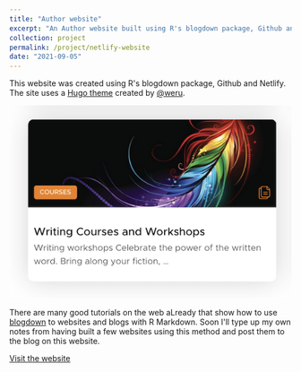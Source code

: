 ```yaml
---
title: "Author website"
excerpt: "An Author website built using R's blogdown package, Github and Netlify<br/><img src='/images/netlify_sml.png'>"
collection: project
permalink: /project/netlify-website
date: "2021-09-05"
---
```


This website was created using R's blogdown package, Github and Netlify. The site uses a [Hugo theme](https://github.com/onweru/hugo-swift-theme) created by [@weru](https://github.com/onweru).

[![website](/images/netlify_sml.png)](https://taniachandler.netlify.app)

There are many good tutorials on the web aLready that show how to use [blogdown](https://bookdown.org/yihui/blogdown/) to websites and blogs with R Markdown. Soon I'll type up my own notes from having built a few websites using this method and post them to the blog on this website.

[Visit the  website](https://taniachandler.netlify.app) 

<br>